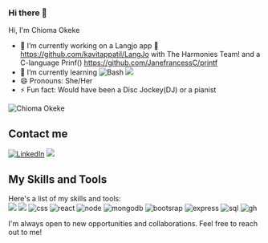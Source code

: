 ### Hi there 👋

Hi, I'm Chioma Okeke

- 🔭 I’m currently working on a Langjo app 📖 https://github.com/kavitappatil/LangJo with The Harmonies Team! and a C-language Prinf() https://github.com/JanefrancessC/printf
- 🌱 I’m currently learning ![Bash](https://img.shields.io/badge/Language-Bash-blue) ![](https://img.shields.io/badge/C-00599C?style=for-the-badge&logo=c&logoColor=white)
- 😄 Pronouns: She/Her
- ⚡ Fun fact: Would have been a Disc Jockey(DJ) or a pianist

<p align="left"> <img src="https://komarev.com/ghpvc/?username=chiomajokeke" alt="Chioma Okeke" /> </p>

## Contact me

[![LinkedIn](https://img.shields.io/badge/linkedin-%230077B5.svg?&style=for-the-badge&logo=linkedin&logoColor=white)](https://www.linkedin.com/in/chiomajokeke/)
[<img src="https://img.shields.io/badge/Gmail-D14836?style=for-the-badge&logo=gmail&logoColor=white" />](mailto:janefrancesschioma@gmail.com)


## My Skills and Tools
Here's a list of my skills and tools:
<br>
<img src="https://img.shields.io/badge/HTML5-E34F26?style=for-the-badge&logo=html5&logoColor=white"/>
<img src="https://img.shields.io/badge/CSS3-1572B6?style=for-the-badge&logo=css3&logoColor=white" />
<img src="https://img.shields.io/badge/JavaScript-323330?style=for-the-badge&logo=javascript&logoColor=F7DF1E" alt="css" />
<img src="https://img.shields.io/badge/React-20232A?style=for-the-badge&logo=react&logoColor=61DAFB" alt="react"/>
<img src="https://img.shields.io/badge/Node.js-339933?style=for-the-badge&logo=nodedotjs&logoColor=white" alt="node"/>
<img src="https://img.shields.io/badge/MongoDB-%234ea94b.svg?style=for-the-badge&logo=mongodb&logoColor=white" alt="mongodb" />
<img src="https://img.shields.io/badge/Bootstrap-563D7C?style=for-the-badge&logo=bootstrap&logoColor=white" alt="bootsrap" />
<img src="https://img.shields.io/badge/Express.js-000000?style=for-the-badge&logo=express&logoColor=white" alt="express" />
<img src="https://img.shields.io/badge/PostgreSQL-316192?style=for-the-badge&logo=postgresql&logoColor=white" alt="sql" />
<img src="https://img.shields.io/badge/Github%20Actions-282a2e?style=for-the-badge&logo=githubactions&logoColor=367cfe" alt="gh" />


I'm always open to new opportunities and collaborations. Feel free to reach out to me!

<!--
**JanefrancessC/JanefrancessC** is a ✨ _special_ ✨ repository because its `README.md` (this file) appears on your GitHub profile.

Here are some ideas to get you started:

-->
